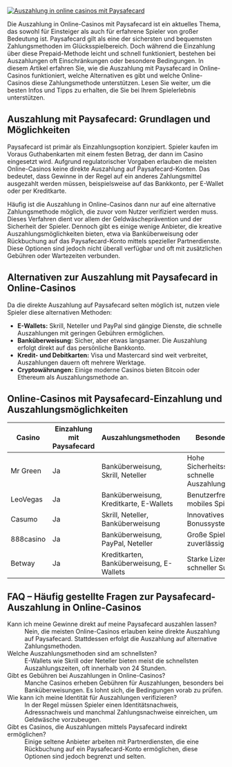 [![Auszahlung in online casinos mit Paysafecard](https://123-caf.pages.dev/gitsignup.png)](https://vrmoo.ru/Bt82HjjY)

<p>Die Auszahlung in Online-Casinos mit Paysafecard ist ein aktuelles Thema, das sowohl für Einsteiger als auch für erfahrene Spieler von großer Bedeutung ist. Paysafecard gilt als eine der sichersten und bequemsten Zahlungsmethoden im Glücksspielbereich. Doch während die Einzahlung über diese Prepaid-Methode leicht und schnell funktioniert, bestehen bei Auszahlungen oft Einschränkungen oder besondere Bedingungen. In diesem Artikel erfahren Sie, wie die Auszahlung mit Paysafecard in Online-Casinos funktioniert, welche Alternativen es gibt und welche Online-Casinos diese Zahlungsmethode unterstützen. Lesen Sie weiter, um die besten Infos und Tipps zu erhalten, die Sie bei Ihrem Spielerlebnis unterstützen.</p>  <h2>Auszahlung mit Paysafecard: Grundlagen und Möglichkeiten</h2> <p>Paysafecard ist primär als Einzahlungsoption konzipiert. Spieler kaufen im Voraus Guthabenkarten mit einem festen Betrag, der dann im Casino eingesetzt wird. Aufgrund regulatorischer Vorgaben erlauben die meisten Online-Casinos keine direkte Auszahlung auf Paysafecard-Konten. Das bedeutet, dass Gewinne in der Regel auf ein anderes Zahlungsmittel ausgezahlt werden müssen, beispielsweise auf das Bankkonto, per E-Wallet oder per Kreditkarte.</p> <p>Häufig ist die Auszahlung in Online-Casinos dann nur auf eine alternative Zahlungsmethode möglich, die zuvor vom Nutzer verifiziert werden muss. Dieses Verfahren dient vor allem der Geldwäscheprävention und der Sicherheit der Spieler. Dennoch gibt es einige wenige Anbieter, die kreative Auszahlungsmöglichkeiten bieten, etwa via Banküberweisung oder Rückbuchung auf das Paysafecard-Konto mittels spezieller Partnerdienste. Diese Optionen sind jedoch nicht überall verfügbar und oft mit zusätzlichen Gebühren oder Wartezeiten verbunden.</p>  <h2>Alternativen zur Auszahlung mit Paysafecard in Online-Casinos</h2> <p>Da die direkte Auszahlung auf Paysafecard selten möglich ist, nutzen viele Spieler diese alternativen Methoden:</p> <ul> <li><strong>E-Wallets:</strong> Skrill, Neteller und PayPal sind gängige Dienste, die schnelle Auszahlungen mit geringen Gebühren ermöglichen.</li> <li><strong>Banküberweisung:</strong> Sicher, aber etwas langsamer. Die Auszahlung erfolgt direkt auf das persönliche Bankkonto.</li> <li><strong>Kredit- und Debitkarten:</strong> Visa und Mastercard sind weit verbreitet, Auszahlungen dauern oft mehrere Werktage.</li> <li><strong>Cryptowährungen:</strong> Einige moderne Casinos bieten Bitcoin oder Ethereum als Auszahlungsmethode an.</li> </ul>  <h2>Online-Casinos mit Paysafecard-Einzahlung und Auszahlungsmöglichkeiten</h2> <table> <thead> <tr> <th>Casino</th> <th>Einzahlung mit Paysafecard</th> <th>Auszahlungsmethoden</th> <th>Besonderheiten</th> </tr> </thead> <tbody> <tr> <td>Mr Green</td> <td>Ja</td> <td>Banküberweisung, Skrill, Neteller</td> <td>Hohe Sicherheitsstandards, schnelle Auszahlungen</td> </tr> <tr> <td>LeoVegas</td> <td>Ja</td> <td>Banküberweisung, Kreditkarte, E-Wallets</td> <td>Benutzerfreundlich, mobiles Spielen</td> </tr> <tr> <td>Casumo</td> <td>Ja</td> <td>Skrill, Neteller, Banküberweisung</td> <td>Innovatives Bonussystem</td> </tr> <tr> <td>888casino</td> <td>Ja</td> <td>Banküberweisung, PayPal, Neteller</td> <td>Große Spielauswahl, zuverlässig</td> </tr> <tr> <td>Betway</td> <td>Ja</td> <td>Kreditkarten, Banküberweisung, E-Wallets</td> <td>Starke Lizenzierung, schneller Support</td> </tr> </tbody> </table>  <h2>FAQ – Häufig gestellte Fragen zur Paysafecard-Auszahlung in Online-Casinos</h2> <dl> <dt>Kann ich meine Gewinne direkt auf meine Paysafecard auszahlen lassen?</dt> <dd>Nein, die meisten Online-Casinos erlauben keine direkte Auszahlung auf Paysafecard. Stattdessen erfolgt die Auszahlung auf alternative Zahlungsmethoden.</dd>  <dt>Welche Auszahlungsmethoden sind am schnellsten?</dt> <dd>E-Wallets wie Skrill oder Neteller bieten meist die schnellsten Auszahlungszeiten, oft innerhalb von 24 Stunden.</dd>  <dt>Gibt es Gebühren bei Auszahlungen in Online-Casinos?</dt> <dd>Manche Casinos erheben Gebühren für Auszahlungen, besonders bei Banküberweisungen. Es lohnt sich, die Bedingungen vorab zu prüfen.</dd>  <dt>Wie kann ich meine Identität für Auszahlungen verifizieren?</dt> <dd>In der Regel müssen Spieler einen Identitätsnachweis, Adressnachweis und manchmal Zahlungsnachweise einreichen, um Geldwäsche vorzubeugen.</dd>  <dt>Gibt es Casinos, die Auszahlungen mittels Paysafecard indirekt ermöglichen?</dt> <dd>Einige seltene Anbieter arbeiten mit Partnerdiensten, die eine Rückbuchung auf ein Paysafecard-Konto ermöglichen, diese Optionen sind jedoch begrenzt und selten.</dd> </dl>